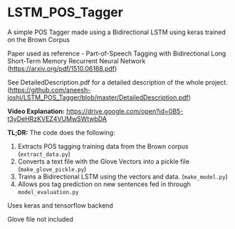 # LSTM_POS_Tagger
A simple POS Tagger made using a Bidirectional LSTM using keras trained on the Brown Corpus

Paper used as reference - Part-of-Speech Tagging with Bidirectional Long Short-Term Memory Recurrent Neural Network
(https://arxiv.org/pdf/1510.06168.pdf)

See DetailedDescription.pdf for a detailed description of the whole project.
(https://github.com/aneesh-joshi/LSTM_POS_Tagger/blob/master/DetailedDescription.pdf)

**Video Explanation:**
https://drive.google.com/open?id=0B5-t3yDeHRzKVEZ4VUMwSWtwbDA

**TL;DR:**
The code does the following:

1. Extracts POS tagging training data from the Brown corpus (`extract_data.py`)
2. Converts a text file with the Glove Vectors into a pickle file (`make_glove_pickle.py`)
3. Trains a Bidirectional LSTM using the vectors and data. (`make_model.py`)
4. Allows pos tag prediction on new sentences fed in through `model_evaluation.py`

Uses keras and tensorflow backend

Glove file not included
